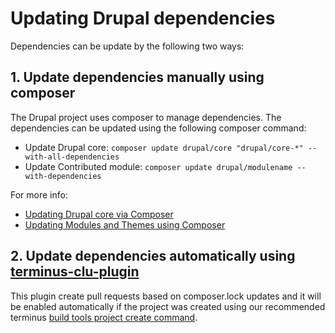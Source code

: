 # Updating Drupal dependencies

Dependencies can be update by the following two ways:

## 1. Update dependencies manually using composer

The Drupal project uses composer to manage dependencies. The dependencies can be updated using the following composer command:

- Update Drupal core: `composer update drupal/core "drupal/core-*" --with-all-dependencies`
- Update Contributed module: `composer update drupal/modulename --with-dependencies`

For more info:
- [Updating Drupal core via Composer](https://www.drupal.org/docs/updating-drupal/updating-drupal-core-via-composer)
- [Updating Modules and Themes using Composer](https://www.drupal.org/docs/updating-drupal/updating-modules-and-themes-using-composer)

## 2. Update dependencies automatically using [terminus-clu-plugin](https://github.com/pantheon-systems/terminus-clu-plugin)

This plugin create pull requests based on composer.lock updates and it will be enabled automatically if the project was created using our recommended terminus [build tools project create command](https://getpantheon.atlassian.net/wiki/spaces/VULCAN/pages/2296610966/Testing+Decoupled+Kit#Installing-decoupled-drupal-(CMS-Backend-only)-on-Pantheon-with-CI).